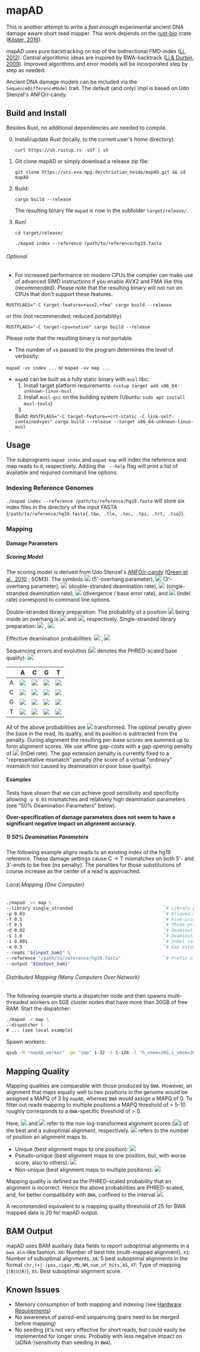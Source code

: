 # mapAD

This is another attempt to write a _fast enough_ experimental ancient DNA damage aware short read mapper.
This work depends on the [rust-bio](https://rust-bio.github.io/) crate
([Köster, 2016](https://doi.org/10.1093/bioinformatics/btv573)).

mapAD uses pure backtracking on top of the bidirectional
FMD-index ([Li, 2012](https://doi.org/10.1093/bioinformatics/bts280)).
Central algorithmic ideas are inspired by
BWA-backtrack ([Li & Durbin, 2009](https://doi.org/10.1093/bioinformatics/btp324)).
Improved algorithms and error models will be incorporated step by step as needed.

Ancient DNA damage models can be included via the `SequenceDifferenceModel` trait.
The default (and only) impl is based on Udo Stenzel's ANFO/r-candy.

## Build and Install

Besides Rust, no additional dependencies are needed to compile.

0. Install/update Rust (locally, to the current user's home directory):

   `curl https://sh.rustup.rs -sSf | sh`

1. Git clone mapAD or simply download a release zip file:

   `git clone https://vcs.eva.mpg.de/christian_heide/mapAD.git && cd mapAD`

3. Build:

   `cargo build --release`

   The resulting binary file `mapad` is now in the subfolder `target/release/`.

4. Run!

   `cd target/release/`

   `./mapad index --reference /path/to/reference/hg19.fasta`

###### Optional

- For increased performance on modern CPUs the compiler can make use of advanced SIMD instructions if you enable AVX2
  and FMA like this (recommended).
  Please note that the resulting binary will not run on CPUs that don't support these features.

`RUSTFLAGS="-C target-feature=+avx2,+fma" cargo build --release`

or this (not recommended; reduced portability)

`RUSTFLAGS="-C target-cpu=native" cargo build --release`

Please note that the resulting binary is not portable.

- The number of `v`s passed to the program determines the level of verbosity:

`mapad -vv index ...` or `mapad -vv map ...`

- `mapAD` can be built as a fully static binary with `musl` libc:
    1. Install target platform requirements: `rustup target add x86_64-unknown-linux-musl`
    2. Install `musl-gcc` on the building system (Ubuntu: `sudo apt install musl-tools`)
    3.
  Build: `RUSTFLAGS="-C target-feature=+crt-static -C link-self-contained=yes" cargo build --release --target x86_64-unknown-linux-musl`

## Usage

The subprograms `mapad index` and `mapad map` will index the reference and map reads to it, respectively.
Adding the ` --help` flag will print a list of available and required command line options.

### Indexing Reference Genomes

`./mapad index --reference /path/to/reference/hg19.fasta` will store six index files in the directory of the input
FASTA (`/path/to/reference/hg19.fasta{.tbw, .tle, .toc, .tpi, .trt, .tsa}`).

### Mapping

#### Damage Parameters

##### Scoring Model

The scoring model is derived from Udo
Stenzel's [ANFO/r-candy](https://bitbucket.org/ustenzel/r-candy) ([Green et al., 2010](https://doi.org/10.1126/science.1188021)
; SOM3).
The symbols <img src="https://render.githubusercontent.com/render/math?math=f"> (5'-overhang parameter),
<img src="https://render.githubusercontent.com/render/math?math=t"> (3'-overhang parameter),
<img src="https://render.githubusercontent.com/render/math?math=d"> (double-stranded deamination rate),
<img src="https://render.githubusercontent.com/render/math?math=s"> (single-stranded deamination rate),
<img src="https://render.githubusercontent.com/render/math?math=D"> (divergence / base error rate), and
<img src="https://render.githubusercontent.com/render/math?math=i"> (indel rate) correspond to command line options.

Double-stranded library preparation: The probability of a
position <img src="https://render.githubusercontent.com/render/math?math=i \in [0 .. l - 1]">
being inside an overhang is
<img src="https://render.githubusercontent.com/render/math?math=p_{\text{fwd}} = f^{i %2B 1}"> and
<img src="https://render.githubusercontent.com/render/math?math=p_{\text{rev}} = t^{l - i}">, respectively.
Single-stranded library
preparation: <img src="https://render.githubusercontent.com/render/math?math=p_{\text{fwd}} = f^{i %2B 1} %2B t^{l - 1} - f^{i %2B 1} t^{l - 1}">
,
<img src="https://render.githubusercontent.com/render/math?math=p_{\text{rev}} = 0">.

Effective deamination
probabilities: <img src="https://render.githubusercontent.com/render/math?math=p_C = s p_{\text{fwd}} %2B d(1 - p_{\text{fwd}})">
,
<img src="https://render.githubusercontent.com/render/math?math=p_G = s p_{\text{rev}} %2B d(1 - p_{\text{rev}})">

Sequencing errors and evolution (<img src="https://render.githubusercontent.com/render/math?math=q"> denotes the
PHRED-scaled base quality):
<img src="https://render.githubusercontent.com/render/math?math=\epsilon = \frac{10^{-q / 10}}{3} %2B \frac{D}{3} - \frac{10^{-q / 10}}{3} \frac{D}{3}">

|     |  A  |  C  |  G  |  T  |
|:---:|:---:|:---:|:---:|:---:|
|  A  | <img src="https://render.githubusercontent.com/render/math?math=1 - 3 \epsilon"> | <img src="https://render.githubusercontent.com/render/math?math=\epsilon"> | <img src="https://render.githubusercontent.com/render/math?math=\epsilon %2B p_G - 4 \epsilon p_G"> | <img src="https://render.githubusercontent.com/render/math?math=\epsilon"> |
|  C  | <img src="https://render.githubusercontent.com/render/math?math=\epsilon"> | <img src="https://render.githubusercontent.com/render/math?math=1 - 3 \epsilon - p_C %2B 4 \epsilon p_C"> | <img src="https://render.githubusercontent.com/render/math?math=\epsilon"> | <img src="https://render.githubusercontent.com/render/math?math=\epsilon"> |
|  G  | <img src="https://render.githubusercontent.com/render/math?math=\epsilon"> | <img src="https://render.githubusercontent.com/render/math?math=\epsilon"> | <img src="https://render.githubusercontent.com/render/math?math=1 - 3 \epsilon - p_G %2B 4 \epsilon p_G"> | <img src="https://render.githubusercontent.com/render/math?math=\epsilon"> |
|  T  | <img src="https://render.githubusercontent.com/render/math?math=\epsilon"> | <img src="https://render.githubusercontent.com/render/math?math=\epsilon %2B p_C - 4 \epsilon p_C"> | <img src="https://render.githubusercontent.com/render/math?math=\epsilon"> | <img src="https://render.githubusercontent.com/render/math?math=1 - 3 \epsilon"> |

All of the above probabilities are <img src="https://render.githubusercontent.com/render/math?math=\log_2"> transformed.
The optimal penalty given the base in the read, its quality, and its position is subtracted from the penalty. During
alignment the resulting per-base scores are summed up to form alignment scores. We use affine gap-costs with a gap
opening penalty of
<img src="https://render.githubusercontent.com/render/math?math=\log_2(i)"> (InDel rate). The gap extension penalty is
currently fixed to a "representative mismatch" penalty (the score of a virtual "ordinary" mismatch not caused by
deamination or poor base quality).

#### Examples

Tests have shown that we can achieve good sensitivity and specificity allowing `-p 0.03` mismatches and relatively high
deamination parameters (see "50% Deamination Parameters" below).

**Over-specification of damage parameters does not seem to have a significant negative impact on alignment accuracy.**

##### 1) 50% Deamination Parameters

The following example aligns reads to an existing index of the hg19 reference. These damage settings cause C -> T
mismatches on both 5'- and 3'-ends to be free (no penalty). The penalties for those substitutions of course increase as
the center of a read is approached.

###### Local Mapping (One Computer)

```bash
./mapad -vv map \
--library single_stranded                                  `# Library preparation protocol (single- or double-stranded)` \
-p 0.03                                                    `# Allowed mismatches under `-D` base error rate (similar to BWA backtrack)` \
-f 0.5                                                     `# Five-prime overhang parameter` (generic overhang parameter when "--library" is set to "double_stranded") \
-t 0.5                                                     `# Three-prime overhang parameter` (not used if "--library" is set to "double_stranded") \
-d 0.02                                                    `# Deamination rate in double-stranded parts` \
-s 1.0                                                     `# Deamination rate in single-stranded overhangs` \
-i 0.001                                                   `# InDel rate (corresponds to gap open penalty)` \
-x 0.5                                                     `# Gap extension penalty as a fraction of the repr. mismatch penalty` \
--reads "${input_bam}" \
--reference "/path/to/reference/hg19.fasta"                `# Prefix of index files` \
--output "${output_bam}"
```

###### Distributed Mapping (Many Computers Over Network)

The following example starts a dispatcher node and then spawns multi-threaded workers on SGE cluster nodes that have
more than 30GB of free RAM.
Start the dispatcher:

   ```bash
   ./mapad -v map \
   --dispatcher \
   # ... (see local example)
   ```

Spawn workers:

   ```bash
   qsub -N "mapAD_worker" -pe "smp" 1-32 -t 1-128 -l "h_vmem=30G,s_vmem=30G,virtual_free=30G,mem_free=30G,class=*" -j "y" -R "y" -b "y" ./mapad -vv worker --host $(hostname)
   ```

## Mapping Quality

Mapping qualities are comparable with those produced by `BWA`. However, an alignment that maps equally well to two
positions in the genome would be assigned a MAPQ of 3 by `mapAD`, whereas `BWA` would assign a MAPQ of 0. To filter out
reads mapping to multiple positions a MAPQ threshold of > 5-10 roughly corresponds to a `BWA`-specific threshold of > 0.

Here, <img src="https://render.githubusercontent.com/render/math?math=AS_\text{best}"> and
<img src="https://render.githubusercontent.com/render/math?math=AS_\text{subopt}"> refer to the non-log-transformed
alignment scores (<img src="https://render.githubusercontent.com/render/math?math=2^\text{AS}">) of the best and a
suboptimal alignment, respectively. <img src="https://render.githubusercontent.com/render/math?math=|\text{alignment}|">
refers to the number of position an alignment maps to.

- Unique (best alignment maps to one position): <img src="https://render.githubusercontent.com/render/math?math=1">
- Pseudo-unique (best alignment maps to one position, but, with worse score, also to
  others): <img src="https://render.githubusercontent.com/render/math?math=\frac{\text{AS}_\text{best}}{\text{AS}_\text{best} %2B \sum{\text{AS}_\text{subopt} |\text{subopt_alignment}|}}">
- Non-unique (best alignment maps to multiple
  positions): <img src="https://render.githubusercontent.com/render/math?math=\frac{1}{|\text{best_alignment}|}">

Mapping quality is defined as the PHRED-scaled probability that an alignment is incorrect. Hence the above probabilities
are PHRED-scaled, and, for better compatibility with `BWA`, confined to the interval
<img src="https://render.githubusercontent.com/render/math?math=[0..37]">.

A recommended equivalent to a mapping quality threshold of 25 for BWA mapped data is 20 for mapAD output.

## BAM Output

mapAD uses BAM auxiliary data fields to report suboptimal alignments in a `bwa aln`-like fashion. `X0`: Number of best
hits (multi-mapped alignment), `X1`: Number of suboptimal alignments, `XA`: 5 best suboptimal alignments in the format
`chr,(+|-)pos,cigar,MD,NM,num_of_hits,AS`, `XT`: Type of mapping (`(N|U|R)`), `XS`: Best suboptimal alignment score.

<!--- FIXME: Needs to be updated with current numbers
## Hardware Requirements

- The standalone program needs ~100GB RAM when running on 32 cores to align against the human reference genome `hg19`. 
  The mapping speed is roughly comparable to `bwa aln` using "ancient parameters" (`-l 16500 -o 2 -n 0.01`). 
  To parallelize alignments, `mapAD` will use all idle CPU cores on the machine it is run on (this behaviour can be 
  controlled via `--threads`).
  
- When using the distributed mapping feature (dispatcher/workers), each worker needs around 
  `(10 + 0.5 * |threads|)` GB of RAM while the dispatcher node uses around 70GB RAM since it keeps the suffix array in memory.
 
- Indexing `hg19`, however, needs around 160GB of RAM. This will be improved in future versions.
-->

## Known Issues

- Memory consumption of both mapping and indexing (see [Hardware Requirements](#hardware-requirements))
- No awareness of paired-end sequencing (pairs need to be merged before mapping)
- No seeding (it's not very effective for short reads, but could easily be implemented for longer ones. Probably
  with less negative impact on (aDNA-)sensitivity than seeding in `BWA`).
